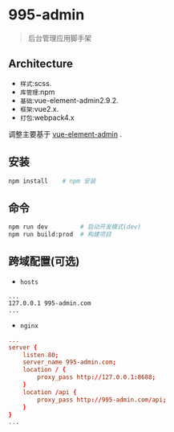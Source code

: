 # 995-admin
> 后台管理应用脚手架

## Architecture

* `样式`:scss.
* `库管理`:npm
* `基础`:vue-element-admin2.9.2.
* `框架`:vue2.x.
* `打包`:webpack4.x

调整主要基于 [vue-element-admin](https://github.com/PanJiaChen/vue-element-admin) .

## 安装

``` bash
npm install    # npm 安装
```

## 命令

``` bash
npm run dev         # 启动开发模式(dev)
npm run build:prod  # 构建项目
```

## 跨域配置(可选)

* `hosts`
```hosts
...
127.0.0.1 995-admin.com
...
```

* `nginx`
```nginx.conf
...
server {
    listen 80;
    server_name 995-admin.com;
    location / {
        proxy_pass http://127.0.0.1:8688;
    }
    location /api {
        proxy_pass http://995-admin.com/api;
    }
}
...
```


